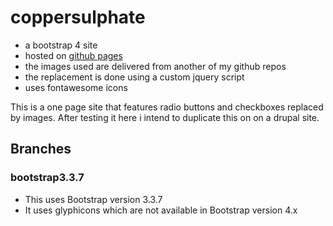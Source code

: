 # coppersulphate
- a bootstrap 4 site
- hosted on [github pages](https://andrewfandrew.github.io/coppersulphate/)
- the images used are delivered from another of my github repos
- the replacement is done using a custom jquery script
- uses fontawesome icons

This is a one page site that features radio buttons and checkboxes replaced by images.
After testing it here i intend to duplicate this on on a drupal site.

## Branches
### bootstrap3.3.7
- This uses Bootstrap version 3.3.7
- It uses glyphicons which are not available in Bootstrap version 4.x
